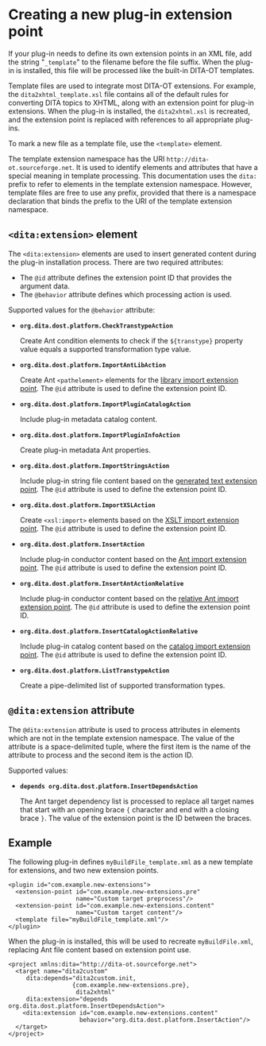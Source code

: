 # Creating a new plug-in extension point

If your plug-in needs to define its own extension points in an XML file, add the string "`_template`" to the filename before the file suffix. When the plug-in is installed, this file will be processed like the built-in DITA-OT templates.

Template files are used to integrate most DITA-OT extensions. For example, the `dita2xhtml_template.xsl` file contains all of the default rules for converting DITA topics to XHTML, along with an extension point for plug-in extensions. When the plug-in is installed, the `dita2xhtml.xsl` is recreated, and the extension point is replaced with references to all appropriate plug-ins.

To mark a new file as a template file, use the `<template>` element.

The template extension namespace has the URI `http://dita-ot.sourceforge.net`. It is used to identify elements and attributes that have a special meaning in template processing. This documentation uses the `dita:` prefix to refer to elements in the template extension namespace. However, template files are free to use any prefix, provided that there is a namespace declaration that binds the prefix to the URI of the template extension namespace.

## `<dita:extension>` element

The `<dita:extension>` elements are used to insert generated content during the plug-in installation process. There are two required attributes:

-   The `@id` attribute defines the extension point ID that provides the argument data.
-   The `@behavior` attribute defines which processing action is used.

Supported values for the `@behavior` attribute:

-   **`org.dita.dost.platform.CheckTranstypeAction`**

    Create Ant condition elements to check if the `${transtype}` property value equals a supported transformation type value.

-   **`org.dita.dost.platform.ImportAntLibAction`**

    Create Ant `<pathelement>` elements for the [library import extension point](plugin-javalib.md). The `@id` attribute is used to define the extension point ID.

-   **`org.dita.dost.platform.ImportPluginCatalogAction`**

    Include plug-in metadata catalog content.

-   **`org.dita.dost.platform.ImportPluginInfoAction`**

    Create plug-in metadata Ant properties.

-   **`org.dita.dost.platform.ImportStringsAction`**

    Include plug-in string file content based on the [generated text extension point](plugin-addgeneratedtext.md). The `@id` attribute is used to define the extension point ID.

-   **`org.dita.dost.platform.ImportXSLAction`**

    Create `<xsl:import>` elements based on the [XSLT import extension point](plugin-overridestyle.md). The `@id` attribute is used to define the extension point ID.

-   **`org.dita.dost.platform.InsertAction`**

    Include plug-in conductor content based on the [Ant import extension point](plugin-anttarget.md). The `@id` attribute is used to define the extension point ID.

-   **`org.dita.dost.platform.InsertAntActionRelative`**

    Include plug-in conductor content based on the [relative Ant import extension point](plugin-anttarget.md). The `@id` attribute is used to define the extension point ID.

-   **`org.dita.dost.platform.InsertCatalogActionRelative`**

    Include plug-in catalog content based on the [catalog import extension point](plugin-xmlcatalog.md). The `@id` attribute is used to define the extension point ID.

-   **`org.dita.dost.platform.ListTranstypeAction`**

    Create a pipe-delimited list of supported transformation types.


## `@dita:extension` attribute

The `@dita:extension` attribute is used to process attributes in elements which are not in the template extension namespace. The value of the attribute is a space-delimited tuple, where the first item is the name of the attribute to process and the second item is the action ID.

Supported values:

-   **`depends org.dita.dost.platform.InsertDependsAction`**

    The Ant target dependency list is processed to replace all target names that start with an opening brace `{` character and end with a closing brace `}`. The value of the extension point is the ID between the braces.


## Example

The following plug-in defines `myBuildFile_template.xml` as a new template for extensions, and two new extension points.

```
<plugin id="com.example.new-extensions">
  <extension-point id="com.example.new-extensions.pre"
                   name="Custom target preprocess"/>
  <extension-point id="com.example.new-extensions.content"
                   name="Custom target content"/>
  <template file="myBuildFile_template.xml"/>
</plugin>
```

When the plug-in is installed, this will be used to recreate `myBuildFile.xml`, replacing Ant file content based on extension point use.

```
<project xmlns:dita="http://dita-ot.sourceforge.net">
  <target name="dita2custom"
     dita:depends="dita2custom.init,
                  {com.example.new-extensions.pre},
                   dita2xhtml"
     dita:extension="depends org.dita.dost.platform.InsertDependsAction">
    <dita:extension id="com.example.new-extensions.content"
                    behavior="org.dita.dost.platform.InsertAction"/>
  </target>
</project>
```

